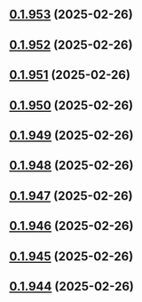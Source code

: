 ## [0.1.953](https://github.com/binary-braids/terraform-oracle/compare/v0.1.952...v0.1.953) (2025-02-26)



## [0.1.952](https://github.com/binary-braids/terraform-oracle/compare/v0.1.951...v0.1.952) (2025-02-26)



## [0.1.951](https://github.com/binary-braids/terraform-oracle/compare/v0.1.950...v0.1.951) (2025-02-26)



## [0.1.950](https://github.com/binary-braids/terraform-oracle/compare/v0.1.949...v0.1.950) (2025-02-26)



## [0.1.949](https://github.com/binary-braids/terraform-oracle/compare/v0.1.948...v0.1.949) (2025-02-26)



## [0.1.948](https://github.com/binary-braids/terraform-oracle/compare/v0.1.947...v0.1.948) (2025-02-26)



## [0.1.947](https://github.com/binary-braids/terraform-oracle/compare/v0.1.946...v0.1.947) (2025-02-26)



## [0.1.946](https://github.com/binary-braids/terraform-oracle/compare/v0.1.945...v0.1.946) (2025-02-26)



## [0.1.945](https://github.com/binary-braids/terraform-oracle/compare/v0.1.944...v0.1.945) (2025-02-26)



## [0.1.944](https://github.com/binary-braids/terraform-oracle/compare/v0.1.943...v0.1.944) (2025-02-26)



